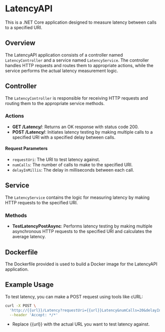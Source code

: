 # LatencyAPI

This is a .NET Core application designed to measure latency between calls to a specified URI.

## Overview

The LatencyAPI application consists of a controller named `LatencyController` and a service named `LatencyService`. The controller handles HTTP requests and routes them to appropriate actions, while the service performs the actual latency measurement logic.

## Controller

The `LatencyController` is responsible for receiving HTTP requests and routing them to the appropriate service methods.

### Actions

- **GET /Latency/**: Returns an OK response with status code 200.
- **POST /Latency/**: Initiates latency testing by making multiple calls to a specified URI with a specified delay between calls.

#### Request Parameters

- `requestUri`: The URI to test latency against.
- `numCalls`: The number of calls to make to the specified URI.
- `delayInMillis`: The delay in milliseconds between each call.

## Service

The `LatencyService` contains the logic for measuring latency by making HTTP requests to the specified URI.

### Methods

- **TestLatencyPostAsync**: Performs latency testing by making multiple asynchronous HTTP requests to the specified URI and calculates the average latency.

## Dockerfile

The Dockerfile provided is used to build a Docker image for the LatencyAPI application.

## Example Usage

To test latency, you can make a POST request using tools like cURL:

```bash
curl -X POST \
  'http://{{url}}/Latency?requestUri={{url}}Latency&numCalls=20&delayInMillis=0' \
  --header 'Accept: */*'
```

- Replace {{url}} with the actual URL you want to test latency against.